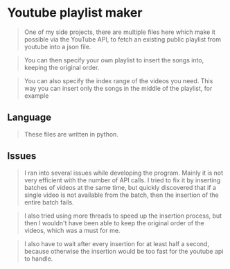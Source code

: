 # Youtube playlist maker
>One of my side projects, there are multiple files here which make it possible via the YouTube API, to fetch an existing public playlist from youtube into a json file.

>You can then specify your own playlist to insert the songs into, keeping the original order.

>You can also specify the index range of the videos you need. This way you can insert only the songs in the middle of the playlist, for example

## Language
>These files are written in python.

## Issues
>I ran into several issues while developing the program. Mainly it is not very efficient with the number of API calls. I tried to fix it by inserting batches of videos at the same time, but quickly discovered that if a single video is not available from the batch, then the insertion of the entire batch fails.

>I also tried using more threads to speed up the insertion process, but then I wouldn't have been able to keep the original order of the videos, which was a must for me.

>I also have to wait after every insertion for at least half a second, because otherwise the insertion would be too fast for the youtube api to handle.
